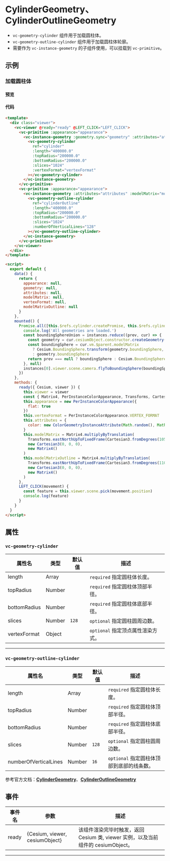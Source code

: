 # CylinderGeometry、 CylinderOutlineGeometry

- `vc-geometry-cylinder` 组件用于加载圆柱体。
- `vc-geometry-outline-cylinder` 组件用于加载圆柱体轮廓。
- 需要作为 `vc-instance-geometry` 的子组件使用，可以挂载到 `vc-primitive`。

## 示例

### 加载圆柱体

#### 预览

<doc-preview>
  <template>
    <div class="viewer">
      <vc-viewer @ready="ready" @LEFT_CLICK="LEFT_CLICK">
        <vc-primitive :appearance="appearance">
          <vc-instance-geometry :geometry.sync="geometry" :attributes="attributes" :modelMatrix="modelMatrix">
            <vc-geometry-cylinder
              ref="cylinder"
              :length="400000.0"
              :topRadius="200000.0"
              :bottomRadius="200000.0"
              :slices="1024"
              :vertexFormat="vertexFormat"
            ></vc-geometry-cylinder>
          </vc-instance-geometry>
        </vc-primitive>
        <vc-primitive :appearance="appearance">
          <vc-instance-geometry :attributes="attributes" :modelMatrix="modelMatrixOutline">
            <vc-geometry-outline-cylinder
              ref="cylinderOutline"
              :length="400000.0"
              :topRadius="200000.0"
              :bottomRadius="200000.0"
              :slices="1024"
              :numberOfVerticalLines="128"
            ></vc-geometry-outline-cylinder>
          </vc-instance-geometry>
        </vc-primitive>
      </vc-viewer>
    </div>
  </template>

  <script>
    export default {
      data() {
        return {
          appearance: null,
          geometry: null,
          attributes: null,
          modelMatrix: null,
          vertexFormat: null,
          modelMatrixOutline: null
        }
      },
      mounted() {
        Promise.all([this.$refs.cylinder.createPromise, this.$refs.cylinderOutline.createPromise]).then((instances) => {
          console.log('All geometries are loaded.')
          const boundingSphereUnion = instances.reduce((prev, cur) => {
            const geometry = cur.cesiumObject.constructor.createGeometry(cur.cesiumObject)
            const boundingSphere = cur.vm.$parent.modelMatrix
              ? Cesium.BoundingSphere.transform(geometry.boundingSphere, cur.vm.$parent.modelMatrix)
              : geometry.boundingSphere
            return prev === null ? boundingSphere : Cesium.BoundingSphere.union(prev, boundingSphere)
          }, null)
          instances[0].viewer.scene.camera.flyToBoundingSphere(boundingSphereUnion)
        })
      },
      methods: {
        ready({ Cesium, viewer }) {
          this.viewer = viewer
          const { Matrix4, PerInstanceColorAppearance, Transforms, Cartesian3, ColorGeometryInstanceAttribute } = Cesium
          this.appearance = new PerInstanceColorAppearance({
            flat : true
          })
          this.vertexFormat = PerInstanceColorAppearance.VERTEX_FORMAT
          this.attributes = {
            color: new ColorGeometryInstanceAttribute(Math.random(), Math.random(), Math.random(), 0.5)
          }
          this.modelMatrix = Matrix4.multiplyByTranslation(
            Transforms.eastNorthUpToFixedFrame(Cartesian3.fromDegrees(105.0, 35.0)),
            new Cartesian3(0, 0, 0),
            new Matrix4()
          )
          this.modelMatrixOutline = Matrix4.multiplyByTranslation(
            Transforms.eastNorthUpToFixedFrame(Cartesian3.fromDegrees(110.0, 35.0)),
            new Cartesian3(0, 0, 0),
            new Matrix4()
          )
        },
        LEFT_CLICK(movement) {
          const feature = this.viewer.scene.pick(movement.position)
          console.log(feature)
        }
      }
    }
  </script>
</doc-preview>

#### 代码

```html
<template>
  <div class="viewer">
    <vc-viewer @ready="ready" @LEFT_CLICK="LEFT_CLICK">
      <vc-primitive :appearance="appearance">
        <vc-instance-geometry :geometry.sync="geometry" :attributes="attributes" :modelMatrix="modelMatrix">
          <vc-geometry-cylinder
            ref="cylinder"
            :length="400000.0"
            :topRadius="200000.0"
            :bottomRadius="200000.0"
            :slices="1024"
            :vertexFormat="vertexFormat"
          ></vc-geometry-cylinder>
        </vc-instance-geometry>
      </vc-primitive>
      <vc-primitive :appearance="appearance">
        <vc-instance-geometry :attributes="attributes" :modelMatrix="modelMatrixOutline">
          <vc-geometry-outline-cylinder
            ref="cylinderOutline"
            :length="400000.0"
            :topRadius="200000.0"
            :bottomRadius="200000.0"
            :slices="1024"
            :numberOfVerticalLines="128"
          ></vc-geometry-outline-cylinder>
        </vc-instance-geometry>
      </vc-primitive>
    </vc-viewer>
  </div>
</template>

<script>
  export default {
    data() {
      return {
        appearance: null,
        geometry: null,
        attributes: null,
        modelMatrix: null,
        vertexFormat: null,
        modelMatrixOutline: null
      }
    },
    mounted() {
      Promise.all([this.$refs.cylinder.createPromise, this.$refs.cylinderOutline.createPromise]).then((instances) => {
        console.log('All geometries are loaded.')
        const boundingSphereUnion = instances.reduce((prev, cur) => {
          const geometry = cur.cesiumObject.constructor.createGeometry(cur.cesiumObject)
          const boundingSphere = cur.vm.$parent.modelMatrix
            ? Cesium.BoundingSphere.transform(geometry.boundingSphere, cur.vm.$parent.modelMatrix)
            : geometry.boundingSphere
          return prev === null ? boundingSphere : Cesium.BoundingSphere.union(prev, boundingSphere)
        }, null)
        instances[0].viewer.scene.camera.flyToBoundingSphere(boundingSphereUnion)
      })
    },
    methods: {
      ready({ Cesium, viewer }) {
        this.viewer = viewer
        const { Matrix4, PerInstanceColorAppearance, Transforms, Cartesian3, ColorGeometryInstanceAttribute } = Cesium
        this.appearance = new PerInstanceColorAppearance({
          flat: true
        })
        this.vertexFormat = PerInstanceColorAppearance.VERTEX_FORMAT
        this.attributes = {
          color: new ColorGeometryInstanceAttribute(Math.random(), Math.random(), Math.random(), 0.5)
        }
        this.modelMatrix = Matrix4.multiplyByTranslation(
          Transforms.eastNorthUpToFixedFrame(Cartesian3.fromDegrees(105.0, 35.0)),
          new Cartesian3(0, 0, 0),
          new Matrix4()
        )
        this.modelMatrixOutline = Matrix4.multiplyByTranslation(
          Transforms.eastNorthUpToFixedFrame(Cartesian3.fromDegrees(110.0, 35.0)),
          new Cartesian3(0, 0, 0),
          new Matrix4()
        )
      },
      LEFT_CLICK(movement) {
        const feature = this.viewer.scene.pick(movement.position)
        console.log(feature)
      }
    }
  }
</script>
```

## 属性

### `vc-geometry-cylinder`

<!-- prettier-ignore -->
| 属性名 | 类型 | 默认值 | 描述 |
| ---- | ---- | ------- | ----------- |
| length | Array | | `required` 指定圆柱体长度。 |
| topRadius | Number | | `required` 指定圆柱体顶部半径。|
| bottomRadius | Number | | `required` 指定圆柱体底部半径。 |
| slices | Number | `128` | `optional` 指定圆柱圆周边数。 |
| vertexFormat | Object | | `optional` 指定顶点属性渲染方式。|

---

### `vc-geometry-outline-cylinder`

<!-- prettier-ignore -->
| 属性名 | 类型 | 默认值 | 描述 |
| ---- | ---- | ------- | ----------- |
| length | Array | | `required` 指定圆柱体长度。 |
| topRadius | Number | | `required` 指定圆柱体顶部半径。|
| bottomRadius | Number | | `required` 指定圆柱体底部半径。 |
| slices | Number | `128` | `optional` 指定圆柱圆周边数。 |
| numberOfVerticalLines | Number |`16`| `optional` 指定圆柱体顶部到底部的线条数。|

参考官方文档：**[CylinderGeometry](https://cesium.com/docs/cesiumjs-ref-doc/CylinderGeometry.html)**、**[CylinderOutlineGeometry](https://cesium.com/docs/cesiumjs-ref-doc/CylinderOutlineGeometry.html)**

## 事件

| 事件名 | 参数                           | 描述                                                                             |
| ------ | ------------------------------ | -------------------------------------------------------------------------------- |
| ready  | {Cesium, viewer, cesiumObject} | 该组件渲染完毕时触发，返回 Cesium 类, viewer 实例，以及当前组件的 cesiumObject。 |

---
